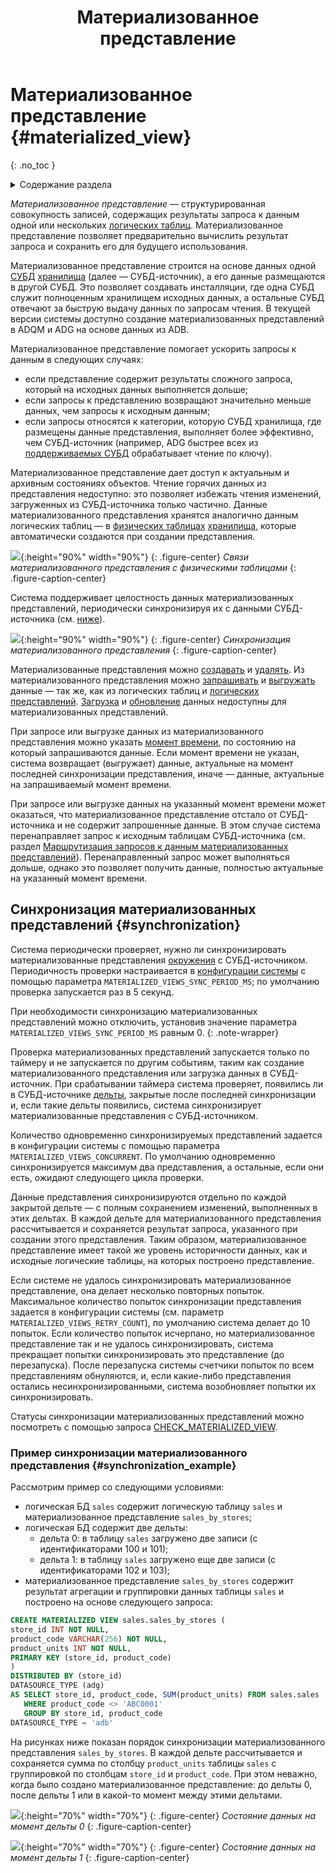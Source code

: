 ﻿---
layout: default
title: Материализованное представление
nav_order: 6
parent: Основные понятия
grand_parent: Обзор понятий, компонентов и связей
has_children: false
has_toc: false
---

# Материализованное представление {#materialized_view}
{: .no_toc }

<details markdown="block">
  <summary>
    Содержание раздела
  </summary>
  {: .text-delta }
1. TOC
{:toc}
</details>

_Материализованное представление_ — структурированная совокупность записей, содержащих результаты запроса к данным 
одной или нескольких [логических таблиц](../logical_table/logical_table.md). Материализованное 
представление позволяет предварительно вычислить результат запроса и сохранить его для будущего использования.

Материализованное представление строится на основе данных одной [СУБД](../../../introduction/supported_DBMS/supported_DBMS.md) 
[хранилища](../data_storage/data_storage.md) (далее — СУБД-источник), а его данные размещаются в другой СУБД. 
Это позволяет создавать инсталляции, где одна СУБД служит полноценным хранилищем исходных данных, а остальные СУБД 
отвечают за быструю выдачу данных по запросам чтения. В текущей версии системы доступно создание материализованных 
представлений в ADQM и ADG на основе данных из ADB.

Материализованное представление помогает ускорить запросы к данным в следующих случаях:
* если представление содержит результаты сложного запроса, который на исходных данных выполняется дольше; 
* если запросы к представлению возвращают значительно меньше данных, чем запросы к исходным данным;
* если запросы относятся к категории, которую СУБД хранилища, где размещены данные представления, выполняет более 
  эффективно, чем СУБД-источник (например, ADG быстрее всех из [поддерживаемых СУБД](../../../introduction/supported_DBMS/supported_DBMS.md)
  обрабатывает чтение по ключу).
  
Материализованное представление дает доступ к актуальным и архивным состояниях объектов. Чтение горячих 
данных из представления недоступно: это позволяет избежать чтения изменений, загруженных из СУБД-источника 
только частично. 
Данные материализованного представления хранятся аналогично данным логических таблиц — в [физических таблицах](../physical_table/physical_table.md) 
[хранилища](../data_storage/data_storage.md), которые автоматически создаются при создании представления.

![](materialized_view.svg){:height="90%" width="90%"}
{: .figure-center}
*Связи материализованного представления с физическими таблицами*
{: .figure-caption-center}

Система поддерживает целостность данных материализованных представлений, периодически синхронизируя их с
данными СУБД-источника (см. [ниже](#synchronization)).

![](synchronization.svg){:height="90%" width="90%"}
{: .figure-center}
*Синхронизация материализованного представления*
{: .figure-caption-center}

Материализованные представления можно [создавать](../../../working_with_system/logical_schema_update/create_materialized_view/create_materialized_view.md) 
и [удалять](../../../working_with_system/logical_schema_update/drop_materialized_view/drop_materialized_view.md).
Из материализованного представления можно [запрашивать](../../../working_with_system/data_reading/data_reading.md) 
и [выгружать](../../../working_with_system/data_download/data_download.md) данные — так же, как из логических таблиц и 
[логических представлений](../logical_view/logical_view.md). 
[Загрузка](../../../working_with_system/data_upload/data_upload.md) и 
[обновление](../../../working_with_system/data_update/data_update.md) данных недоступны для 
материализованных представлений.

При запросе или выгрузке данных из материализованного представления можно указать [момент времени](../../../reference/sql_plus_requests/SELECT/SELECT.md#for_system_time), 
по состоянию на который запрашиваются данные. Если момент времени не указан, система возвращает (выгружает) данные, актуальные
на момент последней синхронизации представления, иначе — данные, актуальные на запрашиваемый момент времени. 

При запросе или выгрузке данных на указанный момент времени может оказаться, что материализованное представление отстало от 
СУБД-источника и не содержит запрошенные данные. В этом случае система перенаправляет запрос к исходным таблицам СУБД-источника
(см. раздел [Маршрутизация запросов к данным материализованных представлений](../../../working_with_system/data_reading/routing/routing.md#mat_view_routing)).
Перенаправленный запрос может выполняться дольше, однако это позволяет получить данные, полностью актуальные 
на указанный момент времени.

## Синхронизация материализованных представлений {#synchronization}

Система периодически проверяет, нужно ли синхронизировать материализованные представления [окружения](../environment/environment.md) 
с СУБД-источником. Периодичность проверки настраивается в [конфигурации системы](../../../maintenance/configuration/system/system.md) 
с помощью параметра `MATERIALIZED_VIEWS_SYNC_PERIOD_MS`; по умолчанию проверка запускается раз в 5 секунд. 

При необходимости 
синхронизацию материализованных представлений можно отключить, установив значение параметра 
`MATERIALIZED_VIEWS_SYNC_PERIOD_MS` равным 0.
{: .note-wrapper}

Проверка материализованных представлений запускается только по таймеру и не запускается по другим событиям, таким 
как создание материализованного представления или загрузка данных в СУБД-источник. При срабатывании таймера система 
проверяет, появились ли в СУБД-источнике [дельты](../delta/delta.md), закрытые после последней синхронизации и, 
если такие дельты появились, система синхронизирует материализованные представления с СУБД-источником. 

Количество одновременно синхронизируемых представлений задается в конфигурации системы с помощью параметра 
`MATERIALIZED_VIEWS_CONCURRENT`. По умолчанию одновременно синхронизируется максимум два представления, а остальные, 
если они есть, ожидают следующего цикла проверки.

Данные представления синхронизируются отдельно по каждой закрытой дельте — с полным сохранением изменений, 
выполненных в этих дельтах. В каждой дельте для материализованного представления рассчитывается и сохраняется 
результат запроса, указанного при создании этого представления. Таким образом, материализованное представление 
имеет такой же уровень историчности данных, как и исходные логические таблицы, на которых построено представление.

Если системе не удалось синхронизировать материализованное представление, она делает несколько повторных попыток. 
Максимальное количество попыток синхронизации представления задается в конфигурации системы (см. параметр `MATERIALIZED_VIEWS_RETRY_COUNT`), 
по умолчанию система делает до 10 попыток. Если количество попыток исчерпано, но материализованное представление так и 
не удалось синхронизировать, система прекращает попытки синхронизировать это представление (до перезапуска). 
После перезапуска системы счетчики попыток по всем представлениям обнуляются, и, если какие-либо представления 
остались несинхронизированными, система возобновляет попытки их синхронизировать.

Статусы синхронизации материализованных представлений можно посмотреть с помощью запроса 
[CHECK_MATERIALIZED_VIEW](../../../reference/sql_plus_requests/CHECK_MATERIALIZED_VIEW/CHECK_MATERIALIZED_VIEW.md).

### Пример синхронизации материализованного представления {#synchronization_example}

Рассмотрим пример со следующими условиями:
* логическая БД `sales` содержит логическую таблицу `sales` и материализованное представление `sales_by_stores`;
* логическая БД содержит две дельты:
  * дельта 0: в таблицу `sales` загружено две записи (с идентификаторами 100 и 101);
  * дельта 1: в таблицу `sales` загружено еще две записи (с идентификаторами 102 и 103);
* материализованное представление `sales_by_stores` содержит результат агрегации и группировки данных таблицы `sales` и 
построено на основе следующего запроса:
```sql
CREATE MATERIALIZED VIEW sales.sales_by_stores (
store_id INT NOT NULL,
product_code VARCHAR(256) NOT NULL,
product_units INT NOT NULL,
PRIMARY KEY (store_id, product_code)
)
DISTRIBUTED BY (store_id)
DATASOURCE_TYPE (adg)
AS SELECT store_id, product_code, SUM(product_units) FROM sales.sales
   WHERE product_code <> 'ABC0001'
   GROUP BY store_id, product_code
DATASOURCE_TYPE = 'adb'
```

На рисунках ниже показан порядок синхронизации материализованного представления `sales_by_stores`. В каждой дельте
рассчитывается и сохраняется сумма по столбцу `product_units` таблицы `sales` с группировкой по столбцам `store_id` и 
`product_code`. При этом неважно, когда было создано материализованное представление: до дельты 0, после дельты 1 или 
в какой-то момент между этими дельтами.

![](synchronization_example_delta0.svg){:height="70%" width="70%"}
{: .figure-center}
*Состояние данных на момент дельты 0*
{: .figure-caption-center}

![](synchronization_example_delta1.svg){:height="70%" width="70%"}
{: .figure-center}
*Состояние данных на момент дельты 1*
{: .figure-caption-center}